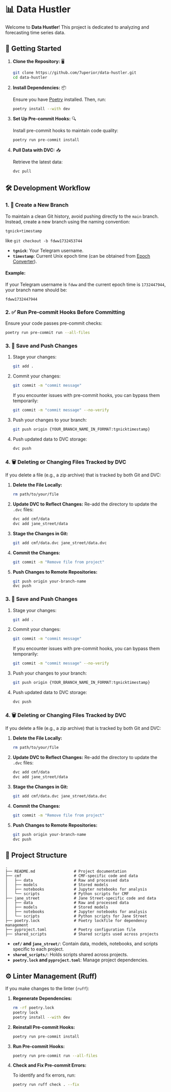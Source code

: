 # 📊 Data Hustler

Welcome to **Data Hustler**! This project is dedicated to analyzing and forecasting time series data.

## 🚀 Getting Started

1. **Clone the Repository:** 🖥️

   ```bash
   git clone https://github.com/7uperior/data-hustler.git
   cd data-hustler
   ```

2. **Install Dependencies:** 📦

   Ensure you have [Poetry](https://python-poetry.org/docs/#installation) installed. Then, run:

   ```bash
   poetry install --with dev
   ```

3. **Set Up Pre-commit Hooks:** 🔍

   Install pre-commit hooks to maintain code quality:

   ```bash
   poetry run pre-commit install
   ```

4. **Pull Data with DVC:** 📥

   Retrieve the latest data:

   ```bash
   dvc pull
   ```

## 🛠️ Development Workflow

### 1. 🌿 Create a New Branch
To maintain a clean Git history, avoid pushing directly to the `main` branch. Instead, create a new branch using the naming convention:

```
tgnick+timestamp
```
like `git checkout -b fdww1732453744`

- **`tgnick`**: Your Telegram username.
- **`timestamp`**: Current Unix epoch time (can be obtained from [Epoch Converter](https://www.epochconverter.com)).

#### Example:
If your Telegram username is `fdww` and the current epoch time is `1732447944`, your branch name should be:
```
fdww1732447944
```

### 2. ✅ Run Pre-commit Hooks Before Committing

Ensure your code passes pre-commit checks:

```bash
poetry run pre-commit run --all-files
```

### 3. 🚀 Save and Push Changes

1. Stage your changes:
   ```bash
   git add .
   ```

2. Commit your changes:
   ```bash
   git commit -m "commit message"
   ```
   If you encounter issues with pre-commit hooks, you can bypass them temporarily:
   ```bash
   git commit -m "commit message" --no-verify

   ```

3. Push your changes to your branch:
   ```bash
   git push origin {YOUR_BRANCH_NAME_IN_FORMAT:tgnicktimestamp}
   ```

4. Push updated data to DVC storage:
   ```bash
   dvc push
   ```
### 4. 🗑️ Deleting or Changing Files Tracked by DVC

If you delete a file (e.g., a zip archive) that is tracked by both Git and DVC:

1. **Delete the File Locally:**
   ```bash
   rm path/to/your/file
   ```

2. **Update DVC to Reflect Changes:**
   Re-add the directory to update the `.dvc` files:
   ```bash
   dvc add cmf/data
   dvc add jane_street/data
   ```

3. **Stage the Changes in Git:**
   ```bash
   git add cmf/data.dvc jane_street/data.dvc
   ```

4. **Commit the Changes:**
   ```bash
   git commit -m "Remove file from project"
   ```

5. **Push Changes to Remote Repositories:**
   ```bash
   git push origin your-branch-name
   dvc push
   ```

### 3. 🚀 Save and Push Changes

1. Stage your changes:
   ```bash
   git add .
   ```

2. Commit your changes:
   ```bash
   git commit -m "commit message"
   ```
   If you encounter issues with pre-commit hooks, you can bypass them temporarily:
   ```bash
   git commit -m "commit message" --no-verify

   ```

3. Push your changes to your branch:
   ```bash
   git push origin {YOUR_BRANCH_NAME_IN_FORMAT:tgnicktimestamp}
   ```

4. Push updated data to DVC storage:
   ```bash
   dvc push
   ```

### 4. 🗑️ Deleting or Changing Files Tracked by DVC

If you delete a file (e.g., a zip archive) that is tracked by both Git and DVC:

1. **Delete the File Locally:**
   ```bash
   rm path/to/your/file
   ```

2. **Update DVC to Reflect Changes:**
   Re-add the directory to update the `.dvc` files:
   ```bash
   dvc add cmf/data
   dvc add jane_street/data
   ```

3. **Stage the Changes in Git:**
   ```bash
   git add cmf/data.dvc jane_street/data.dvc
   ```

4. **Commit the Changes:**
   ```bash
   git commit -m "Remove file from project"
   ```

5. **Push Changes to Remote Repositories:**
   ```bash
   git push origin your-branch-name
   dvc push
   ```


## 📂 Project Structure

```plaintext
.
├── README.md                 # Project documentation
├── cmf                       # CMF-specific code and data
│   ├── data                  # Raw and processed data
│   ├── models                # Stored models
│   ├── notebooks             # Jupyter notebooks for analysis
│   └── scripts               # Python scripts for CMF
├── jane_street               # Jane Street-specific code and data
│   ├── data                  # Raw and processed data
│   ├── models                # Stored models
│   ├── notebooks             # Jupyter notebooks for analysis
│   └── scripts               # Python scripts for Jane Street
├── poetry.lock               # Poetry lockfile for dependency management
├── pyproject.toml            # Poetry configuration file
├── shared_scripts            # Shared scripts used across projects
```

- **`cmf/` and `jane_street/`**: Contain data, models, notebooks, and scripts specific to each project.
- **`shared_scripts/`**: Holds scripts shared across projects.
- **`poetry.lock` and `pyproject.toml`**: Manage project dependencies.

## ⚙️ Linter Management (Ruff)

If you make changes to the linter (`ruff`):

1. **Regenerate Dependencies:**

   ```bash
   rm -rf poetry.lock
   poetry lock
   poetry install --with dev
   ```

2. **Reinstall Pre-commit Hooks:**

   ```bash
   poetry run pre-commit install
   ```

3. **Run Pre-commit Hooks:**

   ```bash
   poetry run pre-commit run --all-files
   ```

4. **Check and Fix Pre-commit Errors:**

   To identify and fix errors, run:

   ```bash
   poetry run ruff check . --fix
   ```